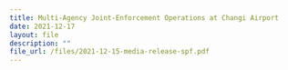 ```yaml
---
title: Multi-Agency Joint-Enforcement Operations at Changi Airport
date: 2021-12-17
layout: file
description: ""
file_url: /files/2021-12-15-media-release-spf.pdf
---
```


